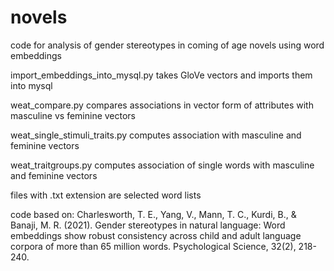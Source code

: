 # novels
code for analysis of gender stereotypes in coming of age novels using word embeddings

import_embeddings_into_mysql.py takes GloVe vectors and imports them into mysql

weat_compare.py compares associations in vector form of attributes with masculine vs feminine vectors

weat_single_stimuli_traits.py computes association with masculine and feminine vectors

weat_traitgroups.py computes association of single words with masculine and feminine vectors

files with .txt extension are selected word lists

code based on:
Charlesworth, T. E., Yang, V., Mann, T. C., Kurdi, B., & Banaji, M. R. (2021). Gender stereotypes in natural language: Word embeddings show robust consistency across child and adult language corpora of more than 65 million words. Psychological Science, 32(2), 218-240.

